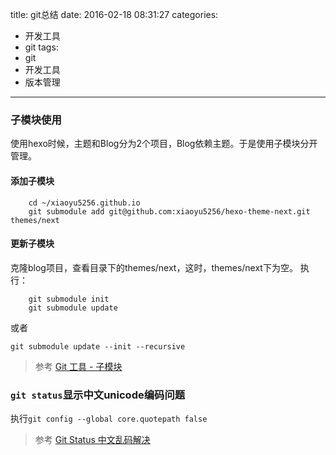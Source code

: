 title: git总结
date: 2016-02-18 08:31:27
categories:
- 开发工具
- git
tags:
- git
- 开发工具
- 版本管理
---
### 子模块使用
使用hexo时候，主题和Blog分为2个项目，Blog依赖主题。于是使用子模块分开管理。
#### 添加子模块

```
    cd ~/xiaoyu5256.github.io
    git submodule add git@github.com:xiaoyu5256/hexo-theme-next.git themes/next
```

#### 更新子模块
克隆blog项目，查看目录下的themes/next，这时，themes/next下为空。
执行：
```
    git submodule init
    git submodule update
```
或者
```
git submodule update --init --recursive
```
>参考
[Git 工具 - 子模块](https://git-scm.com/book/zh/v1/Git-%E5%B7%A5%E5%85%B7-%E5%AD%90%E6%A8%A1%E5%9D%97)

### `git status`显示中文unicode编码问题
执行`git config --global core.quotepath false`
>参考
[Git Status 中文乱码解决](http://blog.crhan.com/2012/09/git-status-%E4%B8%AD%E6%96%87%E4%B9%B1%E7%A0%81%E8%A7%A3%E5%86%B3/)
